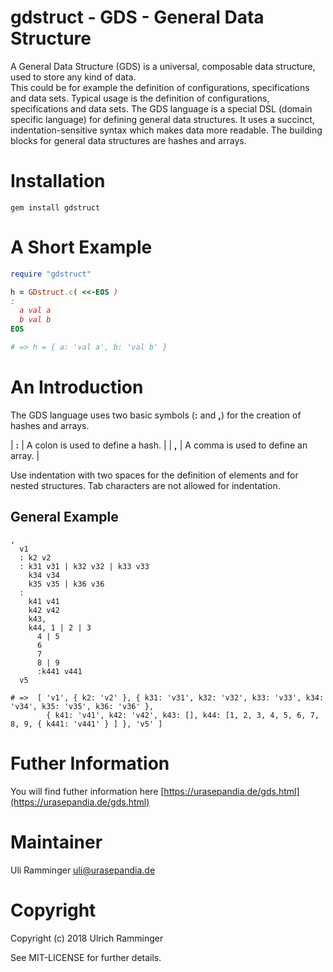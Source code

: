 gdstruct - GDS - General Data Structure
=======================================

A General Data Structure (GDS) is a universal, composable data structure, used to store any kind of data.   
This could be for example the definition of configurations, specifications and data sets.
Typical usage is the definition of configurations, specifications and data sets. 
The GDS language is a special DSL (domain specific language) for defining general data structures. 
It uses a succinct, indentation-sensitive syntax which makes data more readable. 
The building blocks for general data structures are hashes and arrays.

Installation
============

~~~
gem install gdstruct
~~~
  
A Short Example
===============

~~~ruby
require "gdstruct"

h = GDstruct.c( <<-EOS )
:
  a val a
  b val b
EOS

# => h = { a: 'val a', b: 'val b' }
~~~

An Introduction
===============

The GDS language uses two basic symbols (__:__ and __,__) for the creation of hashes and arrays.

| __:__   | A colon is used to define a hash. |
| __,__   | A comma is used to define an array. |  

Use indentation with two spaces for the definition of elements and for nested structures. 
Tab characters are not allowed for indentation.

## General Example

~~~
,
  v1
  : k2 v2
  : k31 v31 | k32 v32 | k33 v33
    k34 v34
    k35 v35 | k36 v36 
  : 
    k41 v41
    k42 v42
    k43,
    k44, 1 | 2 | 3
      4 | 5
      6
      7
      8 | 9
      :k441 v441
  v5

# =>  [ 'v1', { k2: 'v2' }, { k31: 'v31', k32: 'v32', k33: 'v33', k34: 'v34', k35: 'v35', k36: 'v36' }, 
        { k41: 'v41', k42: 'v42', k43: [], k44: [1, 2, 3, 4, 5, 6, 7, 8, 9, { k441: 'v441' } ] }, 'v5' ] 
~~~

Futher Information
==================

You will find futher information here [https://urasepandia.de/gds.html](https://urasepandia.de/gds.html)

Maintainer
==========

Uli Ramminger <uli@urasepandia.de>

Copyright
=========

Copyright (c) 2018 Ulrich Ramminger

See MIT-LICENSE for further details.

